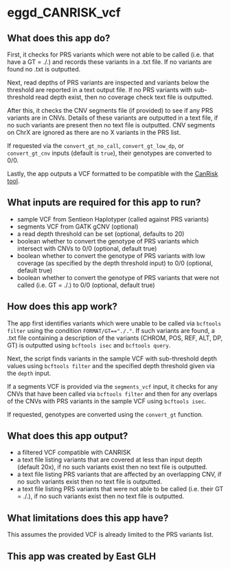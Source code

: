 # eggd_CANRISK_vcf

## What does this app do?

First, it checks for PRS variants which were not able to be called (i.e. that have a GT = ./.) and records these variants in a .txt file. If no variants are found no .txt is outputted.

Next, read depths of PRS variants are inspected and variants below the threshold are reported in a text output file. If no PRS variants with sub-threshold read depth exist, then no coverage check text file is outputted.

After this, it checks the CNV segments file (if provided) to see if any PRS variants are in CNVs. Details of these variants are outputted in a text file, if no such variants are present then no text file is outputted. CNV segments on ChrX are ignored as there are no X variants in the PRS list.

If requested via the `convert_gt_no_call`, `convert_gt_low_dp`, or `convert_gt_cnv` inputs (default is `true`), their genotypes are converted to 0/0.

Lastly, the app outputs a VCF formatted to be compatible with the [CanRisk tool](https://www.canrisk.org/canrisk_tool/).

## What inputs are required for this app to run?

- sample VCF from Sentieon Haplotyper (called against PRS variants)
- segments VCF from GATK gCNV (optional)
- a read depth threshold can be set (optional, defaults to 20)
- boolean whether to convert the genotype of PRS variants which intersect with CNVs to 0/0 (optional, default true)
- boolean whether to convert the genotype of PRS variants with low coverage (as specified by the depth threshold input) to 0/0 (optional, default true)
- boolean whether to convert the genotype of PRS variants that were not called (i.e. GT = ./.) to 0/0 (optional, default true)


## How does this app work?
The app first identifies variants which were unable to be called via `bcftools filter` using the condition `FORMAT/GT=="./."`. If such variants are found, a .txt file containing a description of the variants (CHROM, POS, REF, ALT, DP, GT) is outputted using `bcftools isec` and `bcftools query`.

Next, the script finds variants in the sample VCF with sub-threshold depth values using `bcftools filter` and the specified depth threshold given via the `depth` input.

If a segments VCF is provided via the `segments_vcf` input, it checks for any CNVs that have been called via `bcftools filter` and then for any overlaps of the CNVs with PRS variants in the sample VCF using `bcftools isec`.

If requested, genotypes are converted using the `convert_gt` function.

## What does this app output?

- a filtered VCF compatible with CANRISK
- a text file listing variants that are covered at less than input depth (default 20x), if no such variants exist then no text file is outputted.
- a text file listing PRS variants that are affected by an overlapping CNV, if no such variants exist then no text file is outputted.
- a text file listing PRS variants that were not able to be called (i.e. their GT = ./.), if no such variants exist then no text file is outputted.

## What limitations does this app have?

This assumes the provided VCF is already limited to the PRS variants list.

## This app was created by East GLH
